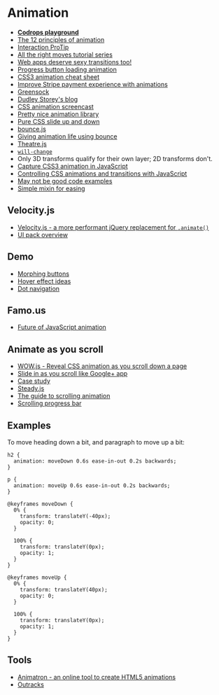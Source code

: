 # Animation

* [**Codrops playground**](http://tympanus.net/codrops/category/playground/)
* [The 12 principles of animation](http://the12principles.tumblr.com/)
* [Interaction ProTip](http://aerotwist.com/tutorials/)
* [All the right moves tutorial series](https://vimeo.com/channels/alltherightmoves/)
* [Web apps deserve sexy transitions too!](https://medium.com/design-ux/8068a5e4cb82)
* [Progress button loading animation](http://tympanus.net/Development/ProgressButtonStyles/)
* [CSS3 animation cheat sheet](http://www.justinaguilar.com/animations/)
* [Improve Stripe payment experience with animations](https://medium.com/p/3d1b0a9b810e)
* [Greensock](http://www.greensock.com/)
* [Dudley Storey's blog](http://demosthenes.info/blog)
* [CSS animation screencast](https://vimeo.com/channels/alltherightmoves/)
* [Pretty nice animation library](http://anijs.github.io/)
* [Pure CSS slide up and down](http://davidwalsh.name/css-slide)
* [bounce.js](http://bouncejs.com/)
* [Giving animation life using bounce](https://medium.com/tictail-makers/giving-animations-life-8b20165224c5)
* [Theatre.js](https://github.com/AriaMinaei/theatrejs)
* [`will-change`](http://dev.opera.com/articles/css-will-change-property/)
* Only 3D transforms qualify for their own layer; 2D transforms don't.
* [Capture CSS3 animation in JavaScript](http://www.sitepoint.com/css3-animation-javascript-event-handlers/)
* [Controlling CSS animations and transitions with JavaScript](http://css-tricks.com/controlling-css-animations-transitions-javascript/)
* [May not be good code examples](http://jackonthe.net/css3animateit/examples)
* [Simple mixin for easing](http://codepen.io/winkerVSbecks/pen/Cihkr)

## Velocity.js

* [Velocity.js - a more performant jQuery replacement for `.animate()`](http://css-tricks.com/improving-ui-animation-workflow-velocity-js/)
* [UI pack overview](https://www.youtube.com/watch?v=CdwvR6a39Tg&hd=1)


## Demo

* [Morphing buttons](http://tympanus.net/codrops/2014/05/12/morphing-buttons-concept/)
* [Hover effect ideas](http://tympanus.net/Development/HoverEffectIdeas/)
* [Dot navigation](http://tympanus.net/Development/DotNavigationStyles/)


## Famo.us

* [Future of JavaScript animation](http://blog.percolatestudio.com/engineering/the-future-of-javascript-animation-with-famous/)


## Animate as you scroll

* [WOW.js - Reveal CSS animation as you scroll down a page](https://github.com/matthieua/WOW)
* [Slide in as you scroll like Google+ app](http://css-tricks.com/slide-in-as-you-scroll-down-boxes/)
* [Case study](http://www.justinaguilar.com/)
* [Steady.js](http://lafikl.github.io/steady.js/)
* [The guide to scrolling animation](http://ihatetomatoes.net/guide-scrolling-animation-libraries/)
* [Scrolling progress bar](http://www.webdesigncrowd.com/scrolling-progress-bar/)

## Examples

To move heading down a bit, and paragraph to move up a bit:

```
h2 {
  animation: moveDown 0.6s ease-in-out 0.2s backwards;
}

p {
  animation: moveUp 0.6s ease-in-out 0.2s backwards;
}

@keyframes moveDown {
  0% {
    transform: translateY(-40px);
    opacity: 0;
  }
  
  100% {
    transform: translateY(0px);
    opacity: 1;
  }
}

@keyframes moveUp {
  0% {
    transform: translateY(40px);
    opacity: 0;
  }
  
  100% {
    transform: translateY(0px);
    opacity: 1;
  }
}
```

## Tools

* [Animatron - an online tool to create HTML5 animations](http://animatron.com/)
* [Outracks](http://www.outracks.com/realtime_studio.html)
